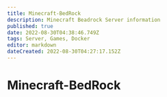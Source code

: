 ```yaml
---
title: Minecraft-BedRock
description: Minecraft Beadrock Server information
published: true
date: 2022-08-30T04:38:46.749Z
tags: Server, Games, Docker
editor: markdown
dateCreated: 2022-08-30T04:27:17.152Z
---
```

# Minecraft-BedRock

